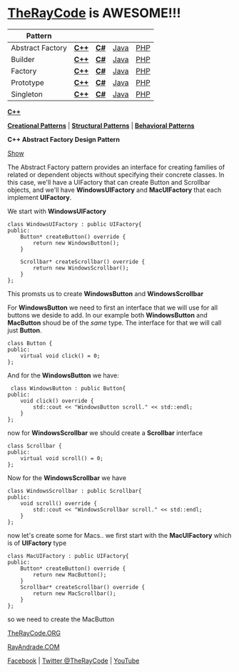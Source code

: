 # [TheRayCode](../../../README.md) is AWESOME!!!

|Pattern|   |   |   |   |
|---|---|---|---|---|
| Abstract Factory | [**C++**](../../../CPP/Creational/AbstractFactory/README.md) | [**C#**](../../../Csharp/Creational/AbstractFactory/README.md) | [Java](../../../Java/Creational/AbstractFactory/README.md) | [PHP](../../../PHP/Creational/AbstractFactory/README.md) |
| Builder| [**C++**](../../../CPP/Creational/Builder/README.md) | [**C#**](../../../Csharp/Creational/Builder/README.md) | [Java](../../../Java/Creational/Builder/README.md) | [PHP](../../../PHP/Creational/Builder/README.md) |
| Factory | [**C++**](../../../CPP/Creational/Builder/README.md) | [**C#**](../../../Csharp/Creational/Builder/README.md) | [Java](../../../Java/Creational/Builder/README.md) | [PHP](../../../PHP/Creational/Builder/README.md) |
| Prototype | [**C++**](../../../CPP/Creational/Prototype/README.md) | [**C#**](../../../Csharp/Creational/Prototype/README.md) | [Java](../../../Java/Creational/Prototype/README.md) | [PHP](../../../PHP/Creational/Prototype/README.md) |
| Singleton | [**C++**](../../../CPP/Creational/Singleton/README.md) | [**C#**](../../../Csharp/Creational/Singleton/README.md) | [Java](../../../Java/Creational/Singleton/README.md) | [PHP](../../../PHP/Creational/Singleton/README.md) |

**[C++](../README.md)** 

**[Creational Patterns](../README.md)** | **[Structural Patterns](../../Structural/README.md)** | **[Behavioral Patterns](../../Behavioral/README.md)**

**C++ Abstract Factory Design Pattern**

[Show](./script/page01.md)

The Abstract Factory pattern provides an interface for creating families of related or dependent objects without specifying their concrete classes. In this case, we'll have a UIFactory that can create Button and Scrollbar objects, and we'll have **WindowsUIFactory** and **MacUIFactory** that each implement **UIFactory**.

We start with **WindowsUIFactory**

```
class WindowsUIFactory : public UIFactory{
public:
    Button* createButton() override {
        return new WindowsButton();
    }

    Scrollbar* createScrollbar() override {
        return new WindowsScrollbar();
    }
};
```
This promsts us to create **WindowsButton** and **WindowsScrollbar**

For **WindowsButton** we need to first an interface that we will use for all buttons we deside to add. In our example both **WindowsButton** and **MacButton** shoud be of the *same* type. The interface for that we will call just **Button**.

```
class Button {
public:
    virtual void click() = 0;
};
```
And for 
 the **WindowsButton** we have:
 
```
 class WindowsButton : public Button{
public:
    void click() override {
        std::cout << "WindowsButton scroll." << std::endl;
    }
};
```
now for **WindowsScrollbar** we should create a **Scrollbar** interface

```
class Scrollbar {
public:
    virtual void scroll() = 0;
};
```
Now for the **WindowsScrollbar** we have
```
class WindowsScrollbar : public Scrollbar{
public:
    void scroll() override {
        std::cout << "WindowsScrollbar scroll." << std::endl;
    }
};
```
now let's create some for Macs.. we first start with the **MacUIFactory** which is of **UIFactory** type

```
class MacUIFactory : public UIFactory{
public:
    Button* createButton() override {
        return new MacButton();
    }
    Scrollbar* createScrollbar() override {
        return new MacScrollbar();
    }
};
```
so we need to create the MacButton






[TheRayCode.ORG](https://www.TheRayCode.org)

[RayAndrade.COM](https://www.RayAndrade.com)

[Facebook](https://www.facebook.com/TheRayCode/) | [Twitter @TheRayCode](https://www.twitter.com/TheRayCode/) | [YouTube](https://www.youtube.com/TheRayCode/)
